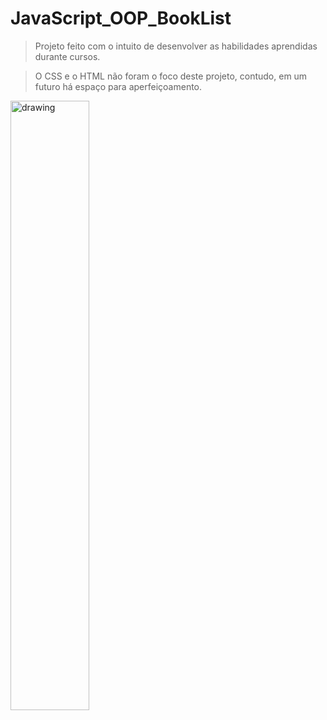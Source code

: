 # JavaScript_OOP_BookList

> Projeto feito com o intuito de desenvolver as habilidades aprendidas durante cursos.

> O CSS e o HTML não foram o foco deste projeto, contudo, em um futuro há espaço para aperfeiçoamento.

<img src="https://user-images.githubusercontent.com/102185385/197554931-013d285a-bcb3-45de-ba0c-da359ccc01bb.png" style="margin: 0 auto;" alt="drawing" width="50%"/>
